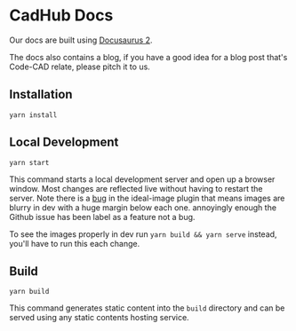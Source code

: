 # CadHub Docs

Our docs are built using [Docusaurus 2](https://v2.docusaurus.io/).

The docs also contains a blog, if you have a good idea for a blog post that's Code-CAD relate, please pitch it to us.

## Installation

```console
yarn install
```

## Local Development

```console
yarn start
```

This command starts a local development server and open up a browser window. Most changes are reflected live without having to restart the server.
Note there is a [bug](https://github.com/facebook/docusaurus/issues/4588) in the ideal-image plugin that means images are blurry in dev with a huge margin below each one. annoyingly enough the Github issue has been label as a feature not a bug.

To see the images properly in dev run `yarn build && yarn serve` instead, you'll have to run this each change.

## Build

```console
yarn build
```

This command generates static content into the `build` directory and can be served using any static contents hosting service.


